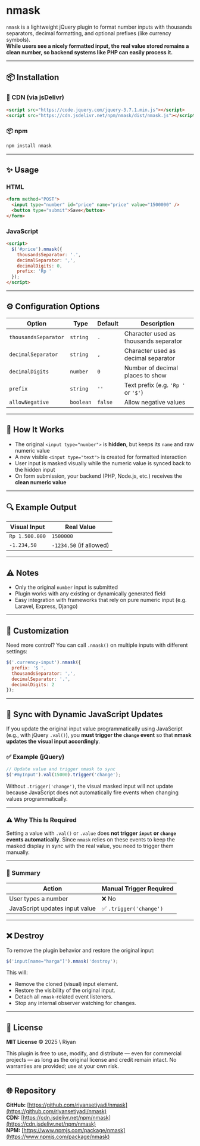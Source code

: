 # nmask

`nmask` is a lightweight jQuery plugin to format number inputs with thousands separators, decimal formatting, and optional prefixes (like currency symbols).  
**While users see a nicely formatted input, the real value stored remains a clean number, so backend systems like PHP can easily process it.**

---

## 📦 Installation

### 🔗 CDN (via jsDelivr)

```html
<script src="https://code.jquery.com/jquery-3.7.1.min.js"></script>
<script src="https://cdn.jsdelivr.net/npm/nmask/dist/nmask.js"></script>
````

### 📦 npm

```bash
npm install nmask
```

---

## ✨ Usage

### HTML

```html
<form method="POST">
  <input type="number" id="price" name="price" value="1500000" />
  <button type="submit">Save</button>
</form>
```

### JavaScript

```html
<script>
  $('#price').nmask({
    thousandsSeparator: '.',
    decimalSeparator: ',',
    decimalDigits: 0,
    prefix: 'Rp '
  });
</script>
```

---

## ⚙️ Configuration Options

| Option               | Type      | Default | Description                           |
| -------------------- | --------- | ------- | ------------------------------------- |
| `thousandsSeparator` | `string`  | `.`     | Character used as thousands separator |
| `decimalSeparator`   | `string`  | `,`     | Character used as decimal separator   |
| `decimalDigits`      | `number`  | `0`     | Number of decimal places to show      |
| `prefix`             | `string`  | `''`    | Text prefix (e.g. `'Rp '` or `'$'`)   |
| `allowNegative`      | `boolean` | `false` | Allow negative values                 |

---

## 🧠 How It Works

* The original `<input type="number">` is **hidden**, but keeps its `name` and raw numeric value
* A new visible `<input type="text">` is created for formatted interaction
* User input is masked visually while the numeric value is synced back to the hidden input
* On form submission, your backend (PHP, Node.js, etc.) receives the **clean numeric value**

---

## 🔍 Example Output

| Visual Input   | Real Value              |
| -------------- | ----------------------- |
| `Rp 1.500.000` | `1500000`               |
| `-1.234,50`    | `-1234.50` (if allowed) |

---

## ⚠️ Notes

* Only the original `number` input is submitted
* Plugin works with any existing or dynamically generated field
* Easy integration with frameworks that rely on pure numeric input (e.g. Laravel, Express, Django)

---

## 🔄 Customization

Need more control? You can call `.nmask()` on multiple inputs with different settings:

```js
$('.currency-input').nmask({
  prefix: '$ ',
  thousandsSeparator: ',',
  decimalSeparator: '.',
  decimalDigits: 2
});
```

---

## 🔄 Sync with Dynamic JavaScript Updates

If you update the original input value programmatically using JavaScript (e.g., with jQuery `.val()`), you **must trigger the `change` event** so that **nmask updates the visual input accordingly**.

### ✅ Example (jQuery)

```javascript
// Update value and trigger nmask to sync
$('#myInput').val(15000).trigger('change');
```

Without `.trigger('change')`, the visual masked input will not update because JavaScript does not automatically fire events when changing values programmatically.

---

### ⚠️ Why This Is Required

Setting a value with `.val()` or `.value` does **not trigger `input` or `change` events automatically**. Since `nmask` relies on these events to keep the masked display in sync with the real value, you need to trigger them manually.

---

### 📌 Summary

| Action                         | Manual Trigger Required |
| ------------------------------ | ----------------------- |
| User types a number            | ❌ No                    |
| JavaScript updates input value | ✅ `.trigger('change')`  |

---

## ❌ Destroy

To remove the plugin behavior and restore the original input:

```javascript
$('input[name="harga"]').nmask('destroy');
```

This will:

* Remove the cloned (visual) input element.
* Restore the visibility of the original input.
* Detach all `nmask`-related event listeners.
* Stop any internal observer watching for changes.

---

## 🪪 License

**MIT License** © 2025 \ Riyan

This plugin is free to use, modify, and distribute — even for commercial projects — as long as the original license and credit remain intact. No warranties are provided; use at your own risk.

---

## 🌐 Repository

**GitHub:** [https://github.com/riyansetiyadi/nmask](https://github.com/riyansetiyadi/nmask) <br>
**CDN:** [https://cdn.jsdelivr.net/npm/nmask](https://cdn.jsdelivr.net/npm/nmask) <br>
**NPM:** [https://www.npmjs.com/package/nmask](https://www.npmjs.com/package/nmask) 
